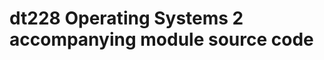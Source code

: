 dt228 Operating Systems 2 accompanying module source code
=========================================================